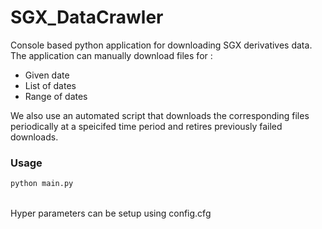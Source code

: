 # SGX_DataCrawler
Console based python application for downloading SGX derivatives data. The application can manually download files for :

* Given date
* List of dates
* Range of dates

We also use an automated script that downloads the corresponding files periodically at a speicifed time period and retires previously failed downloads.   

### Usage

```python
python main.py

```
\
Hyper parameters can be setup using config.cfg

